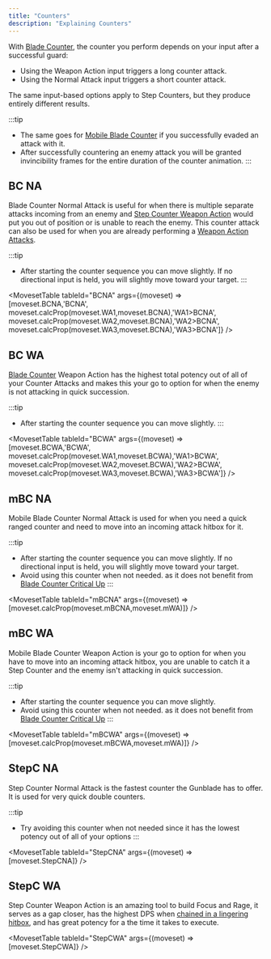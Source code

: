 ```yaml
---
title: "Counters"
description: "Explaining Counters"
---
```


With [Blade Counter](/skill-tree/skills#blade-counter), the counter you perform depends on your input after a successful guard:
* Using the Weapon Action input triggers a long counter attack.
* Using the Normal Attack input triggers a short counter attack.

The same input-based options apply to Step Counters, but they produce entirely different results.

:::tip
* The same goes for [Mobile Blade Counter](/skill-tree/skills#mobile-blade-counter) if you successfully evaded an attack with it.
* After successfully countering an enemy attack you will be granted invincibility frames for the entire duration of the counter animation.
:::

## BC NA
Blade Counter Normal Attack is useful for when there is multiple separate attacks incoming from an enemy and [Step Counter Weapon Action](/moveset/counters#stepc-wa) would put you out of position or is unable to reach the enemy. This counter attack can also be used for when you are already performing a [Weapon Action Attacks](/moveset/weapon-action#wa123). 

:::tip
* After starting the counter sequence you can move slightly. If no directional input is held, you will slightly move toward your target.
:::

<VideoPlayer src="/vid/BCNA.mp4" />

<MovesetTable tableId="BCNA" args={(moveset) => [moveset.BCNA,'BCNA', moveset.calcProp(moveset.WA1,moveset.BCNA),'WA1>BCNA', moveset.calcProp(moveset.WA2,moveset.BCNA),'WA2>BCNA', moveset.calcProp(moveset.WA3,moveset.BCNA),'WA3>BCNA']} />

## BC WA
[Blade Counter](/skill-tree/skills#blade-counter) Weapon Action has the highest total potency out of all of your Counter Attacks and makes this your go to option for when the enemy is not attacking in quick succession.

:::tip
* After starting the counter sequence you can move slightly.
:::

<VideoPlayer src="/vid/BCWA.mp4" />

<MovesetTable tableId="BCWA" args={(moveset) => [moveset.BCWA,'BCWA', moveset.calcProp(moveset.WA1,moveset.BCWA),'WA1>BCWA', moveset.calcProp(moveset.WA2,moveset.BCWA),'WA2>BCWA', moveset.calcProp(moveset.WA3,moveset.BCWA),'WA3>BCWA']} />

## mBC NA
Mobile Blade Counter Normal Attack is used for when you need a quick ranged counter and need to move into an incoming attack hitbox for it.

:::tip
* After starting the counter sequence you can move slightly. If no directional input is held, you will slightly move toward your target. 
* Avoid using this counter when not needed. as it does not benefit from [Blade Counter Critical Up](/skill-tree/skills#blade-counter-critical-up)
:::

<VideoPlayer src="/vid/mBCNA.mp4" />

<MovesetTable tableId="mBCNA" args={(moveset) => [moveset.calcProp(moveset.mBCNA,moveset.mWA)]} />

## mBC WA
Mobile Blade Counter Weapon Action is your go to option for when you have to move into an incoming attack hitbox, you are unable to catch it a Step Counter and the enemy isn't attacking in quick succession.

:::tip
* After starting the counter sequence you can move slightly.
* Avoid using this counter when not needed. as it does not benefit from [Blade Counter Critical Up](/skill-tree/skills#blade-counter-critical-up)
:::

<VideoPlayer src="/vid/mBCWA.mp4" />

<MovesetTable tableId="mBCWA" args={(moveset) => [moveset.calcProp(moveset.mBCWA,moveset.mWA)]} />

## StepC NA
Step Counter Normal Attack is the fastest counter the Gunblade has to offer. It is used for very quick double counters.

:::tip
* Try avoiding this counter when not needed since it has the lowest potency out of all of your options
:::

<VideoPlayer src="/vid/StepCNA.mp4" />

<MovesetTable tableId="StepCNA" args={(moveset) => [moveset.StepCNA]} />

## StepC WA
Step Counter Weapon Action is an amazing tool to build Focus and Rage, it serves as a gap closer, has the highest DPS when [chained in a lingering hitbox](/moveset/animation-canceling#stepc-wachain), and has great potency for a the time it takes to execute.

<VideoPlayer src="/vid/StepCWA.mp4" />

<MovesetTable tableId="StepCWA" args={(moveset) => [moveset.StepCWA]} />